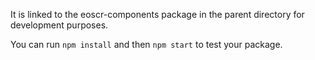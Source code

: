 It is linked to the eoscr-components package in the parent directory for development purposes.

You can run `npm install` and then `npm start` to test your package.
